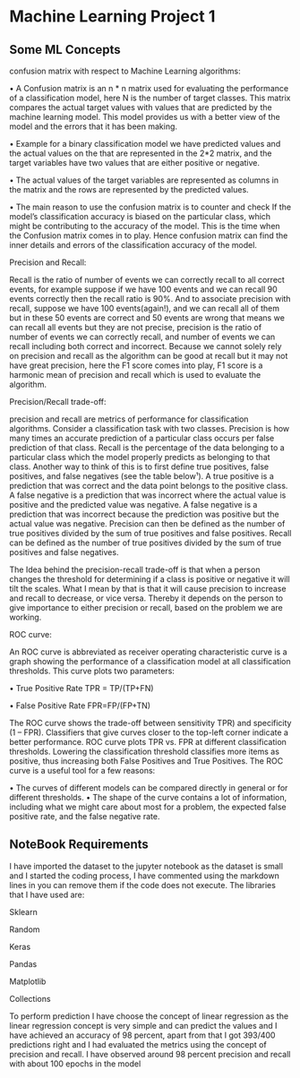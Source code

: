 # Machine Learning Project 1

## Some ML Concepts

confusion matrix with respect to Machine 
Learning algorithms:

• A Confusion matrix is an n * n matrix used for evaluating the performance of a 
classification model, here N is the number of target classes. This matrix compares 
the actual target values with values that are predicted by the machine learning 
model. This model provides us with a better view of the model and the errors that 
it has been making.

• Example for a binary classification model we have predicted values and the 
actual values on the that are represented in the 2*2 matrix, and the target 
variables have two values that are either positive or negative.

• The actual values of the target variables are represented as columns in the 
matrix and the rows are represented by the predicted values.

• The main reason to use the confusion matrix is to counter and check If the 
model’s classification accuracy is biased on the particular class, which might be 
contributing to the accuracy of the model. This is the time when the Confusion 
matrix comes in to play. Hence confusion matrix can find the inner details and 
errors of the classification accuracy of the model.



Precision and Recall:

Recall is the ratio of number of events we can correctly recall to all correct events, 
for example suppose if we have 100 events and we can recall 90 events correctly 
then the recall ratio is 90%. And to associate precision with recall, suppose we 
have 100 events(again!), and we can recall all of them but in these 50 events are 
correct and 50 events are wrong that means we can recall all events but they are 
not precise, precision is the ratio of number of events we can correctly recall, and 
number of events we can recall including both correct and incorrect. Because we 
cannot solely rely on precision and recall as the algorithm can be good at recall but 
it may not have great precision, here the F1 score comes into play, F1 score is a
harmonic mean of precision and recall which is used to evaluate the algorithm.


Precision/Recall trade-off:

precision and recall are metrics of performance for classification algorithms. 
Consider a classification task with two classes. Precision is how many times an 
accurate prediction of a particular class occurs per false prediction of that class. 
Recall is the percentage of the data belonging to a particular class which the model 
properly predicts as belonging to that class. Another way to think of this is to first 
define true positives, false positives, and false negatives (see the table below¹). A 
true positive is a prediction that was correct and the data point belongs to the 
positive class. A false negative is a prediction that was incorrect where the actual 
value is positive and the predicted value was negative. A false negative is a 
prediction that was incorrect because the prediction was positive but the actual 
value was negative. Precision can then be defined as the number of true positives 
divided by the sum of true positives and false positives. Recall can be defined as 
the number of true positives divided by the sum of true positives and false 
negatives.

The Idea behind the precision-recall trade-off is that when a person changes the 
threshold for determining if a class is positive or negative it will tilt the scales. 
What I mean by that is that it will cause precision to increase and recall to 
decrease, or vice versa. Thereby it depends on the person to give importance to 
either precision or recall, based on the problem we are working. 


ROC curve:

An ROC curve is abbreviated as receiver operating characteristic curve is a graph 
showing the performance of a classification model at all classification thresholds. 
This curve plots two parameters:

• True Positive Rate TPR = TP/(TP+FN)

• False Positive Rate FPR=FP/(FP+TN)


The ROC curve shows the trade-off between sensitivity TPR) and specificity (1 –
FPR). Classifiers that give curves closer to the top-left corner indicate a better 
performance. ROC curve plots TPR vs. FPR at different classification thresholds. 
Lowering the classification threshold classifies more items as positive, thus 
increasing both False Positives and True Positives. The ROC curve is a useful tool 
for a few reasons: 

• The curves of different models can be compared directly in general or for 
different thresholds.
• The shape of the curve contains a lot of information, including what we might 
care about most for a problem, the expected false positive rate, and the false 
negative rate.



























## NoteBook Requirements






I have imported the dataset to the jupyter notebook as the dataset is small and I started the coding 
process, I have commented using the markdown lines in you can remove them if the code does not 
execute.
The libraries that I have used are:

Sklearn

Random

Keras

Pandas

Matplotlib

Collections

To perform prediction I have choose the concept of linear regression as the linear regression concept 
is very simple and can predict the values and I have achieved an accuracy of 98 percent, apart from 
that I got 393/400 predictions right and I had evaluated the metrics using the concept of precision
and recall. I have observed around 98 percent precision and recall with about 100 epochs in the 
model











































